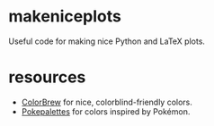 # makeniceplots
Useful code for making nice Python and LaTeX plots.

# resources

- [ColorBrew](https://colorbrewer2.org) for nice, colorblind-friendly colors.
- [Pokepalettes](https://pokepalettes.com/) for colors inspired by Pokémon.
